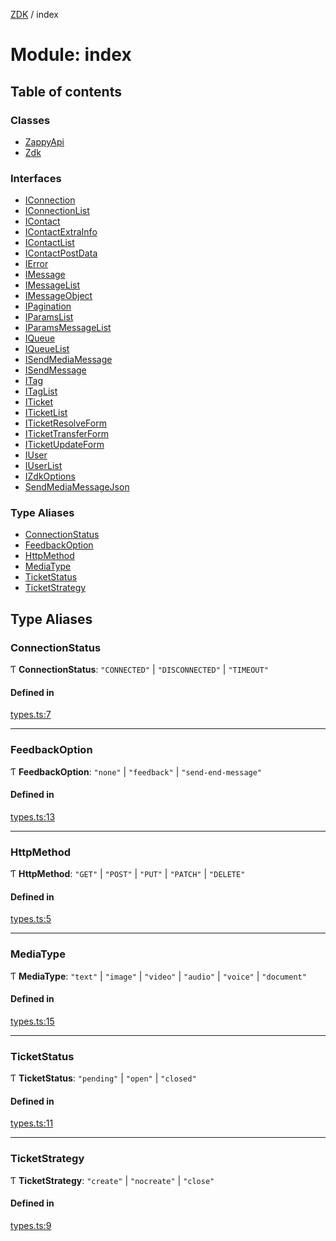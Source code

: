 [ZDK](../README.md) / index

# Module: index

## Table of contents

### Classes

- [ZappyApi](../classes/index.ZappyApi.md)
- [Zdk](../classes/index.Zdk.md)

### Interfaces

- [IConnection](../interfaces/index.IConnection.md)
- [IConnectionList](../interfaces/index.IConnectionList.md)
- [IContact](../interfaces/index.IContact.md)
- [IContactExtraInfo](../interfaces/index.IContactExtraInfo.md)
- [IContactList](../interfaces/index.IContactList.md)
- [IContactPostData](../interfaces/index.IContactPostData.md)
- [IError](../interfaces/index.IError.md)
- [IMessage](../interfaces/index.IMessage.md)
- [IMessageList](../interfaces/index.IMessageList.md)
- [IMessageObject](../interfaces/index.IMessageObject.md)
- [IPagination](../interfaces/index.IPagination.md)
- [IParamsList](../interfaces/index.IParamsList.md)
- [IParamsMessageList](../interfaces/index.IParamsMessageList.md)
- [IQueue](../interfaces/index.IQueue.md)
- [IQueueList](../interfaces/index.IQueueList.md)
- [ISendMediaMessage](../interfaces/index.ISendMediaMessage.md)
- [ISendMessage](../interfaces/index.ISendMessage.md)
- [ITag](../interfaces/index.ITag.md)
- [ITagList](../interfaces/index.ITagList.md)
- [ITicket](../interfaces/index.ITicket.md)
- [ITicketList](../interfaces/index.ITicketList.md)
- [ITicketResolveForm](../interfaces/index.ITicketResolveForm.md)
- [ITicketTransferForm](../interfaces/index.ITicketTransferForm.md)
- [ITicketUpdateForm](../interfaces/index.ITicketUpdateForm.md)
- [IUser](../interfaces/index.IUser.md)
- [IUserList](../interfaces/index.IUserList.md)
- [IZdkOptions](../interfaces/index.IZdkOptions.md)
- [SendMediaMessageJson](../interfaces/index.SendMediaMessageJson.md)

### Type Aliases

- [ConnectionStatus](index.md#connectionstatus)
- [FeedbackOption](index.md#feedbackoption)
- [HttpMethod](index.md#httpmethod)
- [MediaType](index.md#mediatype)
- [TicketStatus](index.md#ticketstatus)
- [TicketStrategy](index.md#ticketstrategy)

## Type Aliases

### ConnectionStatus

Ƭ **ConnectionStatus**: ``"CONNECTED"`` \| ``"DISCONNECTED"`` \| ``"TIMEOUT"``

#### Defined in

[types.ts:7](https://github.com/innovtech-developers/zdk/blob/6a76e78c508b6f3ff70b928b5924e5ccba332fad/src/types.ts#L7)

___

### FeedbackOption

Ƭ **FeedbackOption**: ``"none"`` \| ``"feedback"`` \| ``"send-end-message"``

#### Defined in

[types.ts:13](https://github.com/innovtech-developers/zdk/blob/6a76e78c508b6f3ff70b928b5924e5ccba332fad/src/types.ts#L13)

___

### HttpMethod

Ƭ **HttpMethod**: ``"GET"`` \| ``"POST"`` \| ``"PUT"`` \| ``"PATCH"`` \| ``"DELETE"``

#### Defined in

[types.ts:5](https://github.com/innovtech-developers/zdk/blob/6a76e78c508b6f3ff70b928b5924e5ccba332fad/src/types.ts#L5)

___

### MediaType

Ƭ **MediaType**: ``"text"`` \| ``"image"`` \| ``"video"`` \| ``"audio"`` \| ``"voice"`` \| ``"document"``

#### Defined in

[types.ts:15](https://github.com/innovtech-developers/zdk/blob/6a76e78c508b6f3ff70b928b5924e5ccba332fad/src/types.ts#L15)

___

### TicketStatus

Ƭ **TicketStatus**: ``"pending"`` \| ``"open"`` \| ``"closed"``

#### Defined in

[types.ts:11](https://github.com/innovtech-developers/zdk/blob/6a76e78c508b6f3ff70b928b5924e5ccba332fad/src/types.ts#L11)

___

### TicketStrategy

Ƭ **TicketStrategy**: ``"create"`` \| ``"nocreate"`` \| ``"close"``

#### Defined in

[types.ts:9](https://github.com/innovtech-developers/zdk/blob/6a76e78c508b6f3ff70b928b5924e5ccba332fad/src/types.ts#L9)

